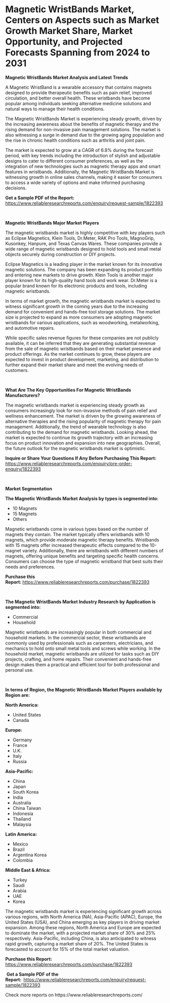 <p><h1>Magnetic WristBands Market, Centers on Aspects such as Market Growth Market Share, Market Opportunity, and Projected Forecasts Spanning from 2024 to 2031</h1></p><p><strong>Magnetic WristBands Market Analysis and Latest Trends</strong></p>
<p><p>A Magnetic WristBand is a wearable accessory that contains magnets designed to provide therapeutic benefits such as pain relief, improved circulation, and better overall health. These wristbands have become popular among individuals seeking alternative medicine solutions and natural ways to manage their health conditions.</p><p>The Magnetic WristBands Market is experiencing steady growth, driven by the increasing awareness about the benefits of magnetic therapy and the rising demand for non-invasive pain management solutions. The market is also witnessing a surge in demand due to the growing aging population and the rise in chronic health conditions such as arthritis and joint pain.</p><p>The market is expected to grow at a CAGR of 6.8% during the forecast period, with key trends including the introduction of stylish and adjustable designs to cater to different consumer preferences, as well as the integration of new technologies such as magnetic therapy apps and smart features in wristbands. Additionally, the Magnetic WristBands Market is witnessing growth in online sales channels, making it easier for consumers to access a wide variety of options and make informed purchasing decisions.</p></p>
<p><strong>Get a Sample PDF of the Report:&nbsp;</strong> <a href="https://www.reliableresearchreports.com/enquiry/request-sample/1822393">https://www.reliableresearchreports.com/enquiry/request-sample/1822393</a></p>
<p>&nbsp;</p>
<p><strong>Magnetic WristBands Major Market Players</strong></p>
<p><p>The magnetic wristbands market is highly competitive with key players such as Eclipse Magnetics, Klein Tools, Dr.Meter, RAK Pro Tools, MagnoGrip, Kusonkey, Hanpure, and Texas Canvas Wares. These companies provide a wide range of magnetic wristbands designed to hold tools and small metal objects securely during construction or DIY projects.</p><p>Eclipse Magnetics is a leading player in the market known for its innovative magnetic solutions. The company has been expanding its product portfolio and entering new markets to drive growth. Klein Tools is another major player known for its high-quality hand tools and work wear. Dr.Meter is a popular brand known for its electronic products and tools, including magnetic wristbands.</p><p>In terms of market growth, the magnetic wristbands market is expected to witness significant growth in the coming years due to the increasing demand for convenient and hands-free tool storage solutions. The market size is projected to expand as more consumers are adopting magnetic wristbands for various applications, such as woodworking, metalworking, and automotive repairs.</p><p>While specific sales revenue figures for these companies are not publicly available, it can be inferred that they are generating substantial revenue from the sale of magnetic wristbands based on their market presence and product offerings. As the market continues to grow, these players are expected to invest in product development, marketing, and distribution to further expand their market share and meet the evolving needs of customers.</p></p>
<p>&nbsp;</p>
<p><strong>What Are The Key Opportunities For Magnetic WristBands Manufacturers?</strong></p>
<p><p>The magnetic wristbands market is experiencing steady growth as consumers increasingly look for non-invasive methods of pain relief and wellness enhancement. The market is driven by the growing awareness of alternative therapies and the rising popularity of magnetic therapy for pain management. Additionally, the trend of wearable technology is also contributing to the demand for magnetic wristbands. Looking ahead, the market is expected to continue its growth trajectory with an increasing focus on product innovation and expansion into new geographies. Overall, the future outlook for the magnetic wristbands market is optimistic.</p></p>
<p><strong>Inquire or Share Your Questions If Any Before Purchasing This Report:</strong> <a href="https://www.reliableresearchreports.com/enquiry/pre-order-enquiry/1822393">https://www.reliableresearchreports.com/enquiry/pre-order-enquiry/1822393</a></p>
<p>&nbsp;</p>
<p><strong>Market Segmentation</strong></p>
<p><strong>The Magnetic WristBands Market Analysis by types is segmented into:</strong></p>
<p><ul><li>10 Magnets</li><li>15 Magnets</li><li>Others</li></ul></p>
<p><p>Magnetic wristbands come in various types based on the number of magnets they contain. The market typically offers wristbands with 10 magnets, which provide moderate magnetic therapy benefits. Wristbands with 15 magnets offer increased therapeutic effects compared to the 10-magnet variety. Additionally, there are wristbands with different numbers of magnets, offering unique benefits and targeting specific health concerns. Consumers can choose the type of magnetic wristband that best suits their needs and preferences.</p></p>
<p><strong>Purchase this Report:&nbsp;</strong><a href="https://www.reliableresearchreports.com/purchase/1822393">https://www.reliableresearchreports.com/purchase/1822393</a></p>
<p>&nbsp;</p>
<p><strong>The Magnetic WristBands Market Industry Research by Application is segmented into:</strong></p>
<p><ul><li>Commercial</li><li>Household</li></ul></p>
<p><p>Magnetic wristbands are increasingly popular in both commercial and household markets. In the commercial sector, these wristbands are commonly used by professionals such as carpenters, electricians, and mechanics to hold onto small metal tools and screws while working. In the household market, magnetic wristbands are utilized for tasks such as DIY projects, crafting, and home repairs. Their convenient and hands-free design makes them a practical and efficient tool for both professional and personal use.</p></p>
<p>&nbsp;</p>
<p><strong>In terms of Region, the Magnetic WristBands Market Players available by Region are:</strong></p>
<p>
    <p> <strong> North America: </strong>
        <ul>
            <li>United States</li>
            <li>Canada</li>
        </ul>
        </p> 
    <p> <strong> Europe: </strong>
        <ul>
            <li>Germany</li>
            <li>France</li>
            <li>U.K.</li>
            <li>Italy</li>
            <li>Russia</li>
        </ul>
        </p> 
    <p> <strong> Asia-Pacific: </strong>
        <ul>
            <li>China</li>
            <li>Japan</li>
            <li>South Korea</li>
            <li>India</li>
            <li>Australia</li>
            <li>China Taiwan</li>
            <li>Indonesia</li>
            <li>Thailand</li>
            <li>Malaysia</li>
        </ul>
        </p> 
    <p> <strong> Latin America: </strong>
        <ul>
            <li>Mexico</li>
            <li>Brazil</li>
            <li>Argentina Korea</li>
            <li>Colombia</li>
        </ul>
        </p> 
    <p> <strong> Middle East & Africa: </strong>
        <ul>
            <li>Turkey</li>
            <li>Saudi</li>
            <li>Arabia</li>
            <li>UAE</li>
            <li>Korea</li>
        </ul>
    </p>
    </p>
<p><p>The magnetic wristbands market is experiencing significant growth across various regions, with North America (NA), Asia-Pacific (APAC), Europe, the United States (USA), and China emerging as key players in driving market expansion. Among these regions, North America and Europe are expected to dominate the market, with a projected market share of 30% and 25% respectively. Asia-Pacific, including China, is also anticipated to witness rapid growth, capturing a market share of 20%. The United States is forecasted to account for 15% of the total market valuation.</p></p>
<p><strong>Purchase this Report: </strong><a href="https://www.reliableresearchreports.com/purchase/1822393">https://www.reliableresearchreports.com/purchase/1822393</a></p>
<p>&nbsp;<strong>Get a Sample PDF of the Report:&nbsp;&nbsp;</strong><a href="https://www.reliableresearchreports.com/enquiry/request-sample/1822393">https://www.reliableresearchreports.com/enquiry/request-sample/1822393</a></p>
<p><strong></strong></p>
<p>Check more reports on https://www.reliableresearchreports.com/</p>